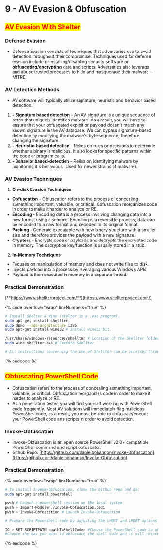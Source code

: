 # 9 - AV Evasion & Obfuscation

## <mark style="color:red;">AV Evasion With Shelter</mark>

### **Defense Evasion**

* Defense Evasion consists of techniques that adversaries use to avoid detection throughout their compromise. Techniques used for defense evasion include uninstalling/disabling security software or **obfuscating/encrypting** data and scripts. Adversaries also leverage and abuse trusted processes to hide and masquerade their malware. - MITRE.

### **AV Detection Methods**

* AV software will typically utilize signature, heuristic and behavior based detection.

1. **- Signature based detection** - An AV signature is a unique sequence of bytes that uniquely identifies malware. As a result, you will have to ensure that your obfuscated exploit or payload doesn't match any known signature in the AV database. We can bypass signature-based detection by modifying the malware's byte sequence, therefore changing the signature.
2. **- Heuristic-based detection** - Relies on rules or decisions to determine whether a binary is malicious. It also looks for specific patterns within the code or program calls.
3. **- Behavior based-detection** - Relies on identifying malware by monitoring it's behaviour. (Used for newer strains of malware).

### **AV Evasion Techniques**

1. &#x20;**On-disk Evasion Techniques**

* **Obfuscation** - Obfuscation refers to the process of concealing something important, valuable, or critical. Obfuscation reorganizes code in order to make it harder to analyze or RE.
* **Encoding** - Encoding data is a process involving changing data into a new format using a scheme. Encoding is a reversible process; data can be encoded to a new format and decoded to its original format.
* **Packing** - Generate executable with new binary structure with a smaller size and therefore provides the payload with a new signature.
* **Crypters** - Encrypts code or payloads and decrypts the encrypted code in memory. The decryption key/function is usually stored in a stub.

2. **In-Memory Techniques**

* Focuses on manipulation of memory and does not write files to disk.
* Injects payload into a process by leveraging various Windows APIs.
* Payload is then executed in memory in a separate thread.

### **Practical Demonstration**

[**https://www.shellterproject.com/**](https://www.shellterproject.com/)

{% code overflow="wrap" lineNumbers="true" %}
```bash
# Install Shelter & Wine (shelter is a .exe program).
sudo apt-get install shellter
sudo dpkg --add-architecture i386
sudo apt-get install wine32 # install wine32 bit.

/usr/share/windows-resources/shellter # Location of the Shellter folder
sudo wine shellter.exe # Execute Shellter

# All instructions concerning the use of Shellter can be accessed through the program itself.
```
{% endcode %}





## <mark style="color:red;">Obfuscating PowerShell Code</mark>

* Obfuscation refers to the process of concealing something important, valuable, or critical. Obfuscation reorganizes code in order to make it harder to analyze or RE.
* As a penetration tester, you will find yourself working with PowerShell code frequently. Most AV solutions will immediately flag malicious PowerShell code, as a result, you must be able to obfuscate/encode your PowerShell code ans scripts in order to avoid detection.

### **Invoke-Obfuscation**

* Invoke-Obfuscation is an open source PowerShell v2.0+ compatible PowerShell command and script obfuscator.
* Github Repo: [https://github.com/danielbohannon/Invoke-Obfuscation](https://github.com/danielbohannon/Invoke-Obfuscation)

### **Practical Demonstration**

{% code overflow="wrap" lineNumbers="true" %}
```bash
# To install Invoke-Obfuscation, clone the Github repo and do:
sudo apt-get install powershell

pwsh # Launch a powershell session on the local system
pwsh > Import-Module ./Invoke-Obfuscation.psd1
pwsh > Invoke-Obfuscation # Launch Invoke-Obfuscation

# Prepare the PowerShell code by adjusting the LHOST and LPORT options and by removing "<powershell -nop -c> and the first and last quotation marks"

IO > SET SCRIPTPATH <pathToShellCode> #Choose the PowerShell code to obfuscate
#Choose the way you want to obfuscate the shell code and it will return the newly obfuscated shellcode!
```
{% endcode %}



